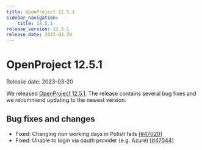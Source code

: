 ```yaml
---
title: OpenProject 12.5.1
sidebar_navigation:
    title: 12.5.1
release_version: 12.5.1
release_date: 2023-03-20
---
```


# OpenProject 12.5.1

Release date: 2023-03-20

We released [OpenProject 12.5.1](https://community.openproject.org/versions/1692).
The release contains several bug fixes and we recommend updating to the newest version.

<!--more-->
## Bug fixes and changes

- Fixed: Changing non working days in Polish fails \[[#47020](https://community.openproject.org/wp/47020)\]
- Fixed: Unable to login via oauth provider (e.g. Azure) \[[#47044](https://community.openproject.org/wp/47044)\]

